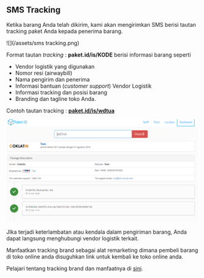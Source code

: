 ## SMS Tracking

Ketika barang Anda telah dikirim, kami akan mengirimkan SMS berisi tautan tracking paket Anda kepada penerima barang.

![](/assets/sms tracking.png)

Format tautan _tracking_ : **paket.id\/is\/KODE** berisi informasi barang seperti

* Vendor logistik yang digunakan
* Nomor resi \(airwaybill\)
* Nama pengirim dan penerima
* Informasi bantuan \(_customer support_\) Vendor Logistik
* Informasi tracking dan posisi barang
* Branding dan tagline toko Anda.

Contoh tautan tracking : [**paket.id\/is\/wdtua**](http://paket.id/is/wdtua)

![](/assets/tracking.png)

JIka terjadi keterlambatan atau kendala dalam pengiriman barang, Anda dapat langsung menghubungi vendor logistik terkait.

Manfaatkan tracking brand sebagai alat remarketing dimana pembeli barang di toko online anda disuguhkan link untuk kembali ke toko online anda.

Pelajari tentang tracking brand dan manfaatnya di [sini](tracking-brand.md).

